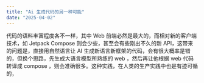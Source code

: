 ```yaml
---
title: "Ai 生成代码的另一种可能"
date: "2025-04-02"
---
```


代码的语料丰富程度各不一样，其中 Web 前端必然是最大的，而相对新的客户端技术，如 Jetpack Compose 则会少些，甚至会有些刚出不久的新 API，这带来的问题是，直接用自然语言让 AI 生成新语言新框架的代码，会有很大概率是错的，但换个思路，先生成大语言模型所熟练的 web ，然后再让他根据 web 代码转译成 compose ，则会准确很多。这种实践，在人类的生产实践中也是有迹可循的，